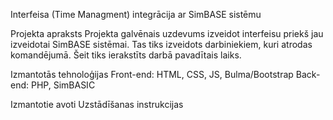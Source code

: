 Interfeisa (Time Managment) integrācija ar SimBASE sistēmu

Projekta apraksts
Projekta galvēnais uzdevums izveidot interfeisu priekš jau izveidotai SimBASE sistēmai. Tas tiks izveidots darbiniekiem, kuri atrodas komandējumā.
Šeit tiks ierakstīts darbā pavadītais laiks.

Izmantotās tehnoloģijas
Front-end:
  HTML, CSS, JS, Bulma/Bootstrap
Back-end:
  PHP, SimBASIC

Izmantotie avoti
Uzstādīšanas instrukcijas
